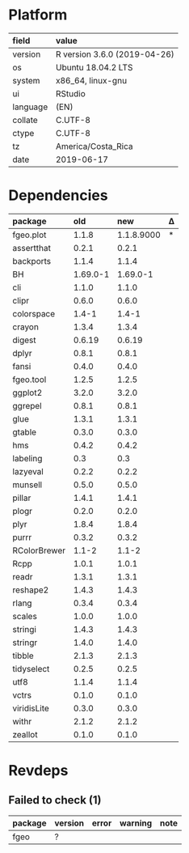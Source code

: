 # Platform

|field    |value                        |
|:--------|:----------------------------|
|version  |R version 3.6.0 (2019-04-26) |
|os       |Ubuntu 18.04.2 LTS           |
|system   |x86_64, linux-gnu            |
|ui       |RStudio                      |
|language |(EN)                         |
|collate  |C.UTF-8                      |
|ctype    |C.UTF-8                      |
|tz       |America/Costa_Rica           |
|date     |2019-06-17                   |

# Dependencies

|package      |old      |new        |Δ  |
|:------------|:--------|:----------|:--|
|fgeo.plot    |1.1.8    |1.1.8.9000 |*  |
|assertthat   |0.2.1    |0.2.1      |   |
|backports    |1.1.4    |1.1.4      |   |
|BH           |1.69.0-1 |1.69.0-1   |   |
|cli          |1.1.0    |1.1.0      |   |
|clipr        |0.6.0    |0.6.0      |   |
|colorspace   |1.4-1    |1.4-1      |   |
|crayon       |1.3.4    |1.3.4      |   |
|digest       |0.6.19   |0.6.19     |   |
|dplyr        |0.8.1    |0.8.1      |   |
|fansi        |0.4.0    |0.4.0      |   |
|fgeo.tool    |1.2.5    |1.2.5      |   |
|ggplot2      |3.2.0    |3.2.0      |   |
|ggrepel      |0.8.1    |0.8.1      |   |
|glue         |1.3.1    |1.3.1      |   |
|gtable       |0.3.0    |0.3.0      |   |
|hms          |0.4.2    |0.4.2      |   |
|labeling     |0.3      |0.3        |   |
|lazyeval     |0.2.2    |0.2.2      |   |
|munsell      |0.5.0    |0.5.0      |   |
|pillar       |1.4.1    |1.4.1      |   |
|plogr        |0.2.0    |0.2.0      |   |
|plyr         |1.8.4    |1.8.4      |   |
|purrr        |0.3.2    |0.3.2      |   |
|RColorBrewer |1.1-2    |1.1-2      |   |
|Rcpp         |1.0.1    |1.0.1      |   |
|readr        |1.3.1    |1.3.1      |   |
|reshape2     |1.4.3    |1.4.3      |   |
|rlang        |0.3.4    |0.3.4      |   |
|scales       |1.0.0    |1.0.0      |   |
|stringi      |1.4.3    |1.4.3      |   |
|stringr      |1.4.0    |1.4.0      |   |
|tibble       |2.1.3    |2.1.3      |   |
|tidyselect   |0.2.5    |0.2.5      |   |
|utf8         |1.1.4    |1.1.4      |   |
|vctrs        |0.1.0    |0.1.0      |   |
|viridisLite  |0.3.0    |0.3.0      |   |
|withr        |2.1.2    |2.1.2      |   |
|zeallot      |0.1.0    |0.1.0      |   |

# Revdeps

## Failed to check (1)

|package |version |error |warning |note |
|:-------|:-------|:-----|:-------|:----|
|fgeo    |?       |      |        |     |

